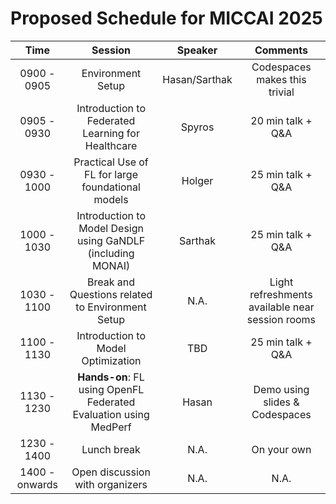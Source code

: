 # Proposed Schedule for MICCAI 2025

|    **Time**    |                             **Session**                            |   **Speaker**   |                   **Comments**                   |
|:--------------:|:------------------------------------------------------------------:|:---------------:|:------------------------------------------------:|
|   0900 - 0905  |                          Environment Setup                         |  Hasan/Sarthak  |           Codespaces makes this trivial          |
|   0905 - 0930  |          Introduction to Federated Learning for Healthcare         |      Spyros     |                 20 min talk + Q&A                |
|   0930 - 1000  |           Practical Use of FL for large foundational models        |     Holger      |                 25 min talk + Q&A                |
|   1000 - 1030  |     Introduction to Model Design using GaNDLF (including MONAI)    |     Sarthak     |                 25 min talk + Q&A                |
|   1030 - 1100  |          Break and Questions related to Environment Setup          |       N.A.      | Light refreshments available  near session rooms |
|   1100 - 1130  |                 Introduction to Model Optimization                 |        TBD      |                 25 min talk + Q&A                |
|   1130 - 1230  |  **Hands-on**: FL using OpenFL Federated Evaluation using MedPerf  |      Hasan      |          Demo using slides & Codespaces          |
|   1230 - 1400  |                             Lunch break                            |       N.A.      |                    On your own                   |
| 1400 - onwards |                   Open discussion with organizers                  |       N.A.      |                       N.A.                       |
